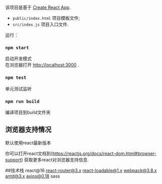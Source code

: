 该项目是基于 [Create React App](https://github.com/facebookincubator/create-react-app).

* `public/index.html` 项目模板文件;
* `src/index.js` 项目入口文件.

运行：

### `npm start`

启动开发模式<br>
在浏览器打开 [http://localhost:3000](http://localhost:3000) .

### `npm test`

单元测试监听

### `npm run build`

编译项目到build文件夹

## 浏览器支持情况

默认使用react最新版本

你可以打开react文档到(https://reactjs.org/docs/react-dom.html#browser-support) 获取更多react对浏览器支持信息.

##技术栈
react@16
react-router@3.x
react-loadable@1.x
webpack@3.8.x
antd@3.x
axios@0.18
sass
